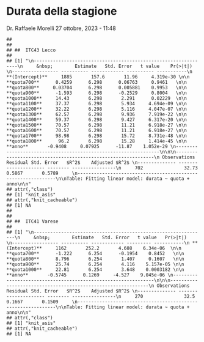 Durata della stagione
================
Dr. Raffaele Morelli
27 ottobre, 2023 - 11:48

    ## 
    ## 
    ## ##  ITC43 Lecco
    ## 
    ## [1] "\n----------------------------------------------------------------\n     &nbsp;        Estimate   Std. Error   t value    Pr(>|t|)  \n----------------- ---------- ------------ ---------- -----------\n **(Intercept)**     1885       157.6       11.96     4.319e-30 \n\n  **quota700**      0.4259      6.298      0.06763     0.9461   \n\n  **quota800**     0.03704      6.298      0.005881    0.9953   \n\n  **quota900**      -1.593      6.298      -0.2529     0.8004   \n\n  **quota1000**     14.43       6.298       2.291      0.02229  \n\n  **quota1100**     37.37       6.298       5.934     4.694e-09 \n\n  **quota1200**     32.22       6.298       5.116     4.047e-07 \n\n  **quota1300**     62.57       6.298       9.936     7.919e-22 \n\n  **quota1400**     59.37       6.298       9.427     6.317e-20 \n\n  **quota1500**     70.57       6.298       11.21     6.918e-27 \n\n  **quota1600**     70.57       6.298       11.21     6.918e-27 \n\n  **quota1700**     98.98       6.298       15.72     8.731e-48 \n\n  **quota1800**      96.2       6.298       15.28     1.414e-45 \n\n    **anno**       -0.9408     0.07925      -11.87    1.052e-29 \n----------------------------------------------------------------\n\n\n--------------------------------------------------------------\n Observations   Residual Std. Error   $R^2$    Adjusted $R^2$ \n-------------- --------------------- -------- ----------------\n     702               32.73          0.5867       0.5789     \n--------------------------------------------------------------\n\nTable: Fitting linear model: durata ~ quota + anno\n\n"
    ## attr(,"class")
    ## [1] "knit_asis"
    ## attr(,"knit_cacheable")
    ## [1] NA
    ## 
    ## 
    ## ##  ITC41 Varese
    ## 
    ## [1] "\n---------------------------------------------------------------\n     &nbsp;        Estimate   Std. Error   t value   Pr(>|t|)  \n----------------- ---------- ------------ --------- -----------\n **(Intercept)**     1162       252.2       4.608    6.34e-06  \n\n  **quota700**      -1.222      6.254      -0.1954    0.8452   \n\n  **quota800**      8.796       6.254       1.407     0.1607   \n\n  **quota900**      25.74       6.254       4.116    5.157e-05 \n\n  **quota1000**     22.81       6.254       3.648    0.0003182 \n\n    **anno**       -0.5745      0.1269     -4.527    9.045e-06 \n---------------------------------------------------------------\n\n\n--------------------------------------------------------------\n Observations   Residual Std. Error   $R^2$    Adjusted $R^2$ \n-------------- --------------------- -------- ----------------\n     270               32.5           0.1667       0.1509     \n--------------------------------------------------------------\n\nTable: Fitting linear model: durata ~ quota + anno\n\n"
    ## attr(,"class")
    ## [1] "knit_asis"
    ## attr(,"knit_cacheable")
    ## [1] NA
